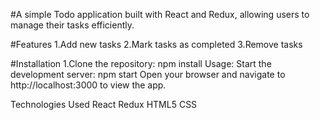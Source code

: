 #A simple Todo application built with React and Redux, allowing users to manage their tasks efficiently.

#Features
1.Add new tasks
2.Mark tasks as completed
3.Remove tasks


#Installation
1.Clone the repository:
npm install
Usage:
Start the development server:
npm start
Open your browser and navigate to http://localhost:3000 to view the app.

Technologies Used
React
Redux
HTML5
CSS
